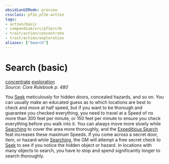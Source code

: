 ```yaml
---
obsidianUIMode: preview
cssclass: pf2e,pf2e-action
tags:
- action/basic
- compendium/src/pf2e/crb
- trait/action/concentrate
- trait/action/exploration
aliases: ["Search"]
---
```

# Search (basic)
[concentrate](concentrate.md)  [exploration](exploration.md)  
*Source: Core Rulebook p. 480*  



You [Seek](seek.md) meticulously for hidden doors, concealed hazards, and so on. You can usually make an educated guess as to which locations are best to check and move at half speed, but if you want to be thorough and guarantee you checked everything, you need to travel at a Speed of no more than 300 feet per minute, or 150 feet per minute to ensure you check everything before you walk into it. You can always move more slowly while [Searching](../../../..//TTRPGShare-Pathfinder-2E-Vault/rules/actions/search.md) to cover the area more thoroughly, and the [Expeditious Search](../../compendium/feats/expeditious-search.md) feat increases these maximum Speeds. If you come across a secret door, item, or hazard while [Searching](../../../..//TTRPGShare-Pathfinder-2E-Vault/rules/actions/search.md), the GM will attempt a free secret check to [Seek](seek.md) to see if you notice the hidden object or hazard. In locations with many objects to search, you have to stop and spend significantly longer to search thoroughly.